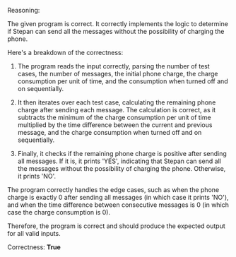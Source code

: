 Reasoning:

The given program is correct. It correctly implements the logic to determine if Stepan can send all the messages without the possibility of charging the phone.

Here's a breakdown of the correctness:

1. The program reads the input correctly, parsing the number of test cases, the number of messages, the initial phone charge, the charge consumption per unit of time, and the consumption when turned off and on sequentially.

2. It then iterates over each test case, calculating the remaining phone charge after sending each message. The calculation is correct, as it subtracts the minimum of the charge consumption per unit of time multiplied by the time difference between the current and previous message, and the charge consumption when turned off and on sequentially.

3. Finally, it checks if the remaining phone charge is positive after sending all messages. If it is, it prints 'YES', indicating that Stepan can send all the messages without the possibility of charging the phone. Otherwise, it prints 'NO'.

The program correctly handles the edge cases, such as when the phone charge is exactly 0 after sending all messages (in which case it prints 'NO'), and when the time difference between consecutive messages is 0 (in which case the charge consumption is 0).

Therefore, the program is correct and should produce the expected output for all valid inputs.

Correctness: **True**